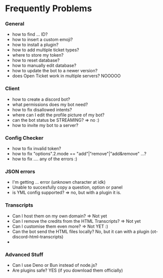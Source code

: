 # Frequently Problems
### General
- how to find ... ID?
- how to insert a custom emoji?
- how to install a plugin?
- how to add multiple ticket types?
- where to store my token?
- how to reset database?
- how to manually edit database?
- how to update the bot to a newer version?
- does Open Ticket work in multiple servers? NOOOOO

### Client
- how to create a discord bot?
- what permissions does my bot need?
- how to fix disallowed intents?
- where can I edit the profile picture of my bot?
- can the bot status be STREAMING? => no :)
- how to invite my bot to a server?

### Config Checker
- how to fix invalid token?
- how to fix "options".2.mode == "add"|"remove"|"add&remove" ...?
- how to fix .... any of the errors :)

### JSON errors
- I'm getting ... error (unknown character at idk)
- Unable to succesfully copy a question, option or panel
- is YML config supported? => no, but with a plugin it is.

### Transcripts
- Can I host them on my own domain? => Not yet
- Can I remove the credits from the HTML Transcripts? => Not yet
- Can I customise them even more? => Not YET :)
- Can the bot send the HTML files locally? No, but it can with a plugin (ot-discord-html-transcripts)
- 

### Advanced Stuff
- Can I use Deno or Bun instead of node.js?
- Are plugins safe? YES (if you download them officially)